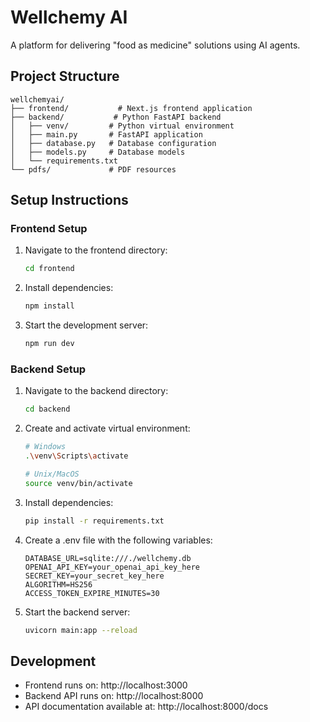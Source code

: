 # Wellchemy AI

A platform for delivering "food as medicine" solutions using AI agents.

## Project Structure

```
wellchemyai/
├── frontend/           # Next.js frontend application
├── backend/           # Python FastAPI backend
│   ├── venv/         # Python virtual environment
│   ├── main.py       # FastAPI application
│   ├── database.py   # Database configuration
│   ├── models.py     # Database models
│   └── requirements.txt
└── pdfs/             # PDF resources
```

## Setup Instructions

### Frontend Setup
1. Navigate to the frontend directory:
   ```bash
   cd frontend
   ```
2. Install dependencies:
   ```bash
   npm install
   ```
3. Start the development server:
   ```bash
   npm run dev
   ```

### Backend Setup
1. Navigate to the backend directory:
   ```bash
   cd backend
   ```
2. Create and activate virtual environment:
   ```bash
   # Windows
   .\venv\Scripts\activate
   
   # Unix/MacOS
   source venv/bin/activate
   ```
3. Install dependencies:
   ```bash
   pip install -r requirements.txt
   ```
4. Create a .env file with the following variables:
   ```
   DATABASE_URL=sqlite:///./wellchemy.db
   OPENAI_API_KEY=your_openai_api_key_here
   SECRET_KEY=your_secret_key_here
   ALGORITHM=HS256
   ACCESS_TOKEN_EXPIRE_MINUTES=30
   ```
5. Start the backend server:
   ```bash
   uvicorn main:app --reload
   ```

## Development

- Frontend runs on: http://localhost:3000
- Backend API runs on: http://localhost:8000
- API documentation available at: http://localhost:8000/docs 